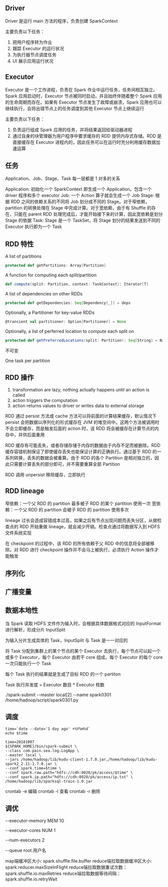 ## Driver
Driver 是运行 main 方法的程序，负责创建 SparkContext

主要负责以下任务：
1. 把用户程序转为作业
2. 跟踪 Executor 的运行状况
3. 为执行器节点调度任务
4. UI 展示应用运行状况


## Executor
Executor 是一个工作进程，负责在 Spark 作业中运行任务，任务间相互独立。Spark 应用启动时，Executor 节点被同时启动，并且始终伴随着整个 Spark 应用的生命周期而存在。如果有 Executor 节点发生了故障或崩溃，Spark 应用也可以继续执行，会将出错节点上的任务调度到其他 Executor 节点上继续运行

主要负责以下任务：
1. 负责运行组成 Spark 应用的任务，并将结果返回给驱动器进程
2. 通过自身的块管理器为用户程序中要求缓存的 RDD 提供内存式存储。RDD 是直接缓存在 Executor 进程内的，因此任务可以在运行时充分利用缓存数据加速运算


## 任务
Application、Job、Stage、Task 每一层都是 1 对多的关系

Application: 初始化一个 SparkContext 即生成一个 Application。包含一个 driver 程序和多个 executor
Job: 一个 Action 算子就会生成一个 Job
Stage: 根据 RDD 之间的依赖关系的不同将 Job 划分成不同的 Stage。对于窄依赖，partition 的转换处理在 Stage 中完成计算。对于宽依赖，由于有 Shuffle 的存在，只能在 parent RDD 处理完成后，才能开始接下来的计算，因此宽依赖是划分 Stage 的依据
Task: Stage 是一个 TaskSet，将 Stage 划分的结果发送到不同的 Executor 执行即为一个 Task


## RDD 特性
A list of partitions
```scala
protected def getPartitions: Array[Partition]
```

A function for computing each split/partition
```scala
def compute(split: Partition, context: TaskContext): Iterator[T]
```

A list of dependencies on other RDDs
```scala
protected def getDependencies: Seq[Dependency[_]] = deps
```

Optionally, a Partitioner for key-value RDDs
```scala
@transient val partitioner: Option[Partitioner] = None
```

Optionally, a list of perferred location to compute each split on
```scala
protected def getPreferredLocations(split: Partition): Seq[String] = Nil
```

不可变

One task per partition


## RDD 操作
1. transformation are lazy, nothing actually happens until an action is called
2. action triggers the computation
3. action returns values to driver or writes data to external storage

RDD 通过 persist 方法或 cache 方法可以将前面的计算结果缓存，默认情况下 persist 会把数据以序列化的形式缓存在 JVM 的堆空间中。这两个方法被调用时不会立即缓存，而是触发后面的 action 时，该 RDD 将会被缓存在计算节点的内存中，并供后面重用

RDD 缓存有可能丢失，或者存储存储于内存的数据由于内存不足而被删除。RDD 缓存容错机制保证了即使缓存丢失也能保证计算的正确执行。通过基于 RDD 的一系列转换，丢失的数据会被重算。由于 RDD 的各个 Partition 是相对独立的，因此只需要计算丢失的部分即可，并不需要重算全部 Partition

RDD 调用 unpersist 移除缓存，立即执行


## RDD lineage
窄依赖：一个父 RDD 的 partition 最多被子 RDD 的某个 partition 使用一次 
宽依赖：一个父 RDD 的 partition 会被子 RDD 的 partition 使用多次

lineage 过长会造成容错成本过高，如果之后有节点出现问题而丢失分区，从做检查点的 RDD 开始重做 lineage，就会减少开销。检查点通过将数据写入到 HDFS 文件系统实现

在 checkpoint 的过程中，该 RDD 的所有依赖于父 RDD 中的信息将全部被移除。对 RDD 进行 checkpoint 操作并不会马上被执行，必须执行 Action 操作才能触发


## 序列化


## 广播变量


## 数据本地性


当 Spark 读取 HDFS 文件作为输入时，会根据具体数据格式对应的 InputFormat 进行解析，形成分片 InputSplit

为输入分片生成具体的 Task，InputSplit 与 Task 是一一对应的

将 Task 分配到集群上的某个节点的某个 Executor 去执行，每个节点可以起一个或多个 Executor，每个 Executor 由若干 core 组成，每个 Executor 的每个 core 一次只能执行一个 Task

每个 Task 执行的结果就是生成了目标 RDD 的一个 partiton

Task 执行并发度 = Executor 数目 * Executor 核数


./spark-submit --master local[2] --name spark0301 /home/hadoop/script/spark0301.py


## 调度
```
time=`date --date='1 day ago' +%Y%m%d`
echo $time
```

```
time=20181007
${SPARK_HOME}/bin/spark-submit \
--class com.pain.sea.log.LogApp \
--master local \
--jars /home/hadoop/lib/kudu-client-1.7.0.jar,/home/hadoop/lib/kudu-spark2_2.11-1.7.0.jar \
--conf spark.time=$time \
--conf spark.raw.path="hdfs://cdh:8020/pk/access/$time" \
--conf spark.ip.path="hdfs://cdh:8020/pk/access/ip.txt" \
/home/hadoop/lib/sparksql-train-1.0.jar
```

crontab -e 编辑
crontab -l 查看
crontab -r 删除


## 调优
--executor-memory MEM    1G

--executor-cores NUM     1

--num-executors          2

--queue                  root.用户名


map端缓冲区大小: spark.shuffle.file.buffer
reduce端拉取数据缓冲区大小: spark.reducer.maxSizeInFlight
reduce端拉取数据重试次数：spark.shuffle.io.maxRetries
reduce端拉取数据等待间隔：spark.shuffle.io.retryWait

